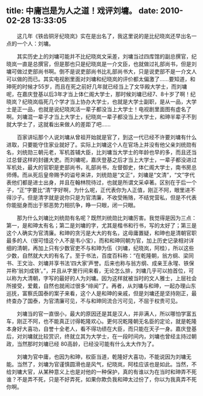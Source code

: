 title: 中庸岂是为人之道！戏评刘墉。
date: 2010-02-28 13:33:05
---

 　　这几年《铁齿铜牙纪晓岚》实在是出名了，我这里说的是比纪晓岚还早出名一点的一个人：刘墉。

 　　其实历史上的刘墉可能并不比纪晓岚文采差，刘墉当过四库馆的副总撰官，纪晓岚一直是总撰官，但是那也只是纪晓岚是一介文臣，也就做过礼部尚书，但是刘墉可做过吏部尚书啊。倒不是说吏部尚书比礼部尚书大，只是说吏部不是一介文人可以做的而已。其实电视剧里面对刘墉和纪晓岚的评价都太偏激了……要知道，和珅死的时候才55岁，而且在死之前好几年就已经当上了文华殿大学士，而刘墉呢，在嘉庆登基以后3年才当上体仁阁大学士，那时候刘墉已经7、8十岁了啊！纪晓岚？纪晓岚临死几个学才当上协办大学士，也就是大学士副职，是从一品，大学士是正一品，也就是说纪晓岚活一辈子都没当上大学士！电视剧里面图有虚名了啊。刘墉混一辈子才当上大学士，纪晓岚一辈子都没当上大学士，和珅半辈子不到就大学士了，这就看出来做人的差距了吧……

 　　百家讲坛那个人说刘墉从曾祖开始就是官了，到这一代已经不许要刘墉有什么进取，只要能守住家业就好了。实际上刘墉这个人在官场上并没有他父亲刘统勋有名，刘统勋三朝元老，军机首辅大臣，比刘墉当大学士的年龄也早的多，而且还当过总督这样的封疆大吏。而刘墉呢，嘉庆登基之后才当上大学士，一辈子都没进过军机处，最大的官职是吏部尚书，礼部尚书，左督御史，体仁阁大学士，南书房总师傅。而从死后皇帝赐予的谥号来讲，刘统勋是“文正”，刘墉是“文清”，“文”字代表他们都是进士出身，并且在翰林院待过，也就是所谓文采卓著。区别在于后一个子，“正”字要比“清”字好啊，为什么呢，正代表你为人正值，刚正不阿，眼里进不得沙子。但是清字就是说你只是为官清廉，不收受贿赂，不结党营私，但是不代表你能挺身而出于邪恶势力相抗争，睁一只眼，闭一只眼。

 　　那为什么刘墉比刘统勋有名呢？既然刘统勋比刘墉厉害。我觉得是因为三点：第一，是和珅太有名；第二是刘墉的字，尤其是楷书和行书，写的太好了；第三是这个人确实为官清廉。和珅的贪污是大大的有名，这毋庸置疑，和珅也是清朝官职最多的人（很可惜这个人不是韦小宝），而和和珅同朝为官，加上历史记录相对详细的清朝，再加上只有少数官吏不与和珅为伍（刘墉，纪晓岚，阿桂），所以这些少数，自然就大大的有名了。至于书法，百度百科称：“在乾隆朝，翁方纲、梁同书、王文治、刘墉并享书法‘四大家’声誉。后来也称与翁方纲、成亲王永瑆、铁保并称‘翁刘成铁’。”，并且从字里行间来看，无论怎么排，刘墉几乎可以拍首位，可以称为大清朝，字写的最好的人为刘墉。因为这样就被当时的文人雅士，上层社会所接受，爱戴，自然也就闹过很多“绯闻”了。再者，从刘墉与和珅，一起办理山东巡抚，富察氏国泰的案子来看，这个人是和珅的亲戚，但是刘墉还是坚持刚正，最终查办了国泰，为官清廉可见，不与和珅同流合污可见，不屈于权贵可见。

 　　刘墉当的官一直很小，最大的原因还是其是汉人，并非满人，所以哪怕学富五车，刚正不阿，也不能真正讨得乾隆欢心。更何况乾隆朝无名臣的定论，就是乾隆本身好大喜功，自誉十全老人，看不得功绩在大臣，而只能在天子一身。嘉庆登基后，对刘墉就比较赏识，终就立其为大学士，在一段时间内，刘墉也曾经主持过朝政，当然那时刘墉已经 80高龄，已经没可能有什么太大作为了。

 　　刘墉为官中庸，也因为和珅，权臣当道，乾隆好大喜功，不能说因为刘墉无能。当然了，刘墉为官谨慎圆滑也是风气，纪晓岚，阿桂应该也是如此。当然，不给刘墉大官，从某种意义上也是对他的一种保护，真的有谁以为在当时和珅弄不死谁？不是弄不死，只是不好弄死，如果你欺负我和珅太过份了，你以为我真弄不死你啊。